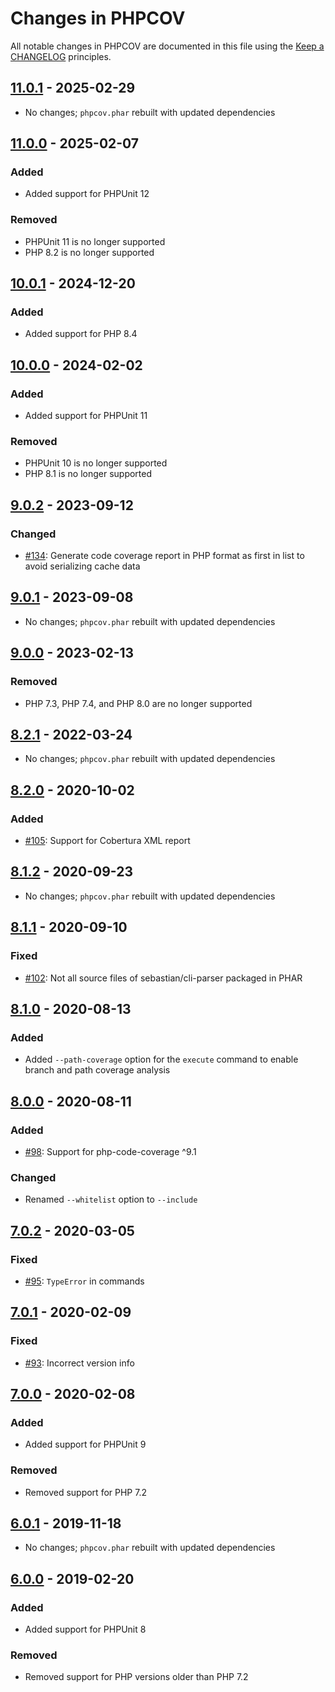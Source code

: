 # Changes in PHPCOV

All notable changes in PHPCOV are documented in this file using the [Keep a CHANGELOG](https://keepachangelog.com/) principles.

## [11.0.1] - 2025-02-29

* No changes; `phpcov.phar` rebuilt with updated dependencies

## [11.0.0] - 2025-02-07

### Added

* Added support for PHPUnit 12

### Removed

* PHPUnit 11 is no longer supported
* PHP 8.2 is no longer supported

## [10.0.1] - 2024-12-20

### Added

* Added support for PHP 8.4

## [10.0.0] - 2024-02-02

### Added

* Added support for PHPUnit 11

### Removed

* PHPUnit 10 is no longer supported
* PHP 8.1 is no longer supported

## [9.0.2] - 2023-09-12

### Changed

* [#134](https://github.com/sebastianbergmann/phpcov/pull/134): Generate code coverage report in PHP format as first in list to avoid serializing cache data

## [9.0.1] - 2023-09-08

* No changes; `phpcov.phar` rebuilt with updated dependencies

## [9.0.0] - 2023-02-13

### Removed

* PHP 7.3, PHP 7.4, and PHP 8.0 are no longer supported

## [8.2.1] - 2022-03-24

* No changes; `phpcov.phar` rebuilt with updated dependencies

## [8.2.0] - 2020-10-02

### Added

* [#105](https://github.com/sebastianbergmann/phpcov/pull/105): Support for Cobertura XML report

## [8.1.2] - 2020-09-23

* No changes; `phpcov.phar` rebuilt with updated dependencies

## [8.1.1] - 2020-09-10

### Fixed

* [#102](https://github.com/sebastianbergmann/phpcov/issues/102): Not all source files of sebastian/cli-parser packaged in PHAR

## [8.1.0] - 2020-08-13

### Added

* Added `--path-coverage` option for the `execute` command to enable branch and path coverage analysis

## [8.0.0] - 2020-08-11

### Added

* [#98](https://github.com/sebastianbergmann/phpcov/issues/98): Support for php-code-coverage ^9.1

### Changed

* Renamed `--whitelist` option to `--include`

## [7.0.2] - 2020-03-05

### Fixed

* [#95](https://github.com/sebastianbergmann/phpcov/pull/95): `TypeError` in commands

## [7.0.1] - 2020-02-09

### Fixed

* [#93](https://github.com/sebastianbergmann/phpcov/issues/93): Incorrect version info

## [7.0.0] - 2020-02-08

### Added

* Added support for PHPUnit 9

### Removed

* Removed support for PHP 7.2

## [6.0.1] - 2019-11-18

* No changes; `phpcov.phar` rebuilt with updated dependencies

## [6.0.0] - 2019-02-20

### Added

* Added support for PHPUnit 8

### Removed

* Removed support for PHP versions older than PHP 7.2

[11.0.1]: https://github.com/sebastianbergmann/phpcov/compare/11.0.0...11.0.1
[11.0.0]: https://github.com/sebastianbergmann/phpcov/compare/10.0.1...11.0.0
[10.0.1]: https://github.com/sebastianbergmann/phpcov/compare/10.0.0...10.0.1
[10.0.0]: https://github.com/sebastianbergmann/phpcov/compare/9.0.2...10.0.0
[9.0.2]: https://github.com/sebastianbergmann/phpcov/compare/9.0.1...9.0.2
[9.0.1]: https://github.com/sebastianbergmann/phpcov/compare/9.0.0...9.0.1
[9.0.0]: https://github.com/sebastianbergmann/phpcov/compare/8.2.1...9.0.0
[8.2.1]: https://github.com/sebastianbergmann/phpcov/compare/8.2.0...8.2.1
[8.2.0]: https://github.com/sebastianbergmann/phpcov/compare/8.1.2...8.2.0
[8.1.2]: https://github.com/sebastianbergmann/phpcov/compare/8.1.1...8.1.2
[8.1.1]: https://github.com/sebastianbergmann/phpcov/compare/8.1.0...8.1.1
[8.1.0]: https://github.com/sebastianbergmann/phpcov/compare/8.0.0...8.1.0
[8.0.0]: https://github.com/sebastianbergmann/phpcov/compare/7.0.2...8.0.0
[7.0.2]: https://github.com/sebastianbergmann/phpcov/compare/7.0.1...7.0.2
[7.0.1]: https://github.com/sebastianbergmann/phpcov/compare/7.0.0...7.0.1
[7.0.0]: https://github.com/sebastianbergmann/phpcov/compare/6.0.1...7.0.0
[6.0.1]: https://github.com/sebastianbergmann/phpcov/compare/6.0.0...6.0.1
[6.0.0]: https://github.com/sebastianbergmann/phpcov/compare/5.0.0...6.0.0

